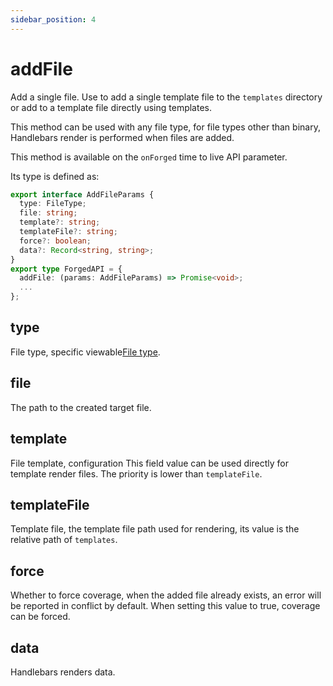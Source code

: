 ```yaml
---
sidebar_position: 4
---
```


# addFile

Add a single file. Use to add a single template file to the `templates` directory or add to a template file directly using templates.

This method can be used with any file type, for file types other than binary, Handlebars render is performed when files are added.

This method is available on the `onForged` time to live API parameter.

Its type is defined as:

```ts
export interface AddFileParams {
  type: FileType;
  file: string;
  template?: string;
  templateFile?: string;
  force?: boolean;
  data?: Record<string, string>;
}
export type ForgedAPI = {
  addFile: (params: AddFileParams) => Promise<void>;
  ...
};
```

## type

File type, specific viewable[File type](/docs/guides/topic-detail/generator/plugin/api/file/introduce).

## file

The path to the created target file.

## template

File template, configuration This field value can be used directly for template render files. The priority is lower than `templateFile`.

## templateFile

Template file, the template file path used for rendering, its value is the relative path of `templates`.

## force

Whether to force coverage, when the added file already exists, an error will be reported in conflict by default. When setting this value to true, coverage can be forced.

## data

Handlebars renders data.
